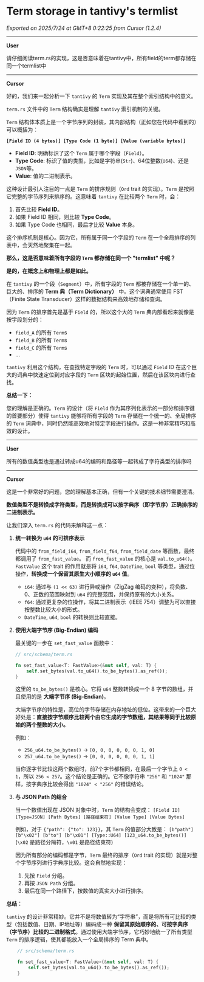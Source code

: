 # Term storage in tantivy's termlist
_Exported on 2025/7/24 at GMT+8 0:22:25 from Cursor (1.2.4)_

---

**User**

请仔细阅读term.rs的实现，这是否意味着在tantivy中，所有field的term都存储在同一个termlist中

---

**Cursor**



好的，我们来一起分析一下 `tantivy` 的 `Term` 实现及其在整个索引结构中的意义。

`term.rs` 文件中的 `Term` 结构确实是理解 `tantivy` 索引机制的关键。

`Term` 结构体本质上是一个字节序列的封装，其内部结构（正如您在代码中看到的）可以概括为：

**`[Field ID (4 bytes)] [Type Code (1 byte)] [Value (variable bytes)]`**

- **Field ID**: 明确标识了这个 `Term` 属于哪个字段（`Field`）。
- **Type Code**: 标识了值的类型，比如是字符串(`Str`)、64位整数(`U64`)、还是`JSON`等。
- **Value**: 值的二进制表示。

这种设计最引人注目的一点是 `Term` 的排序规则（`Ord` trait 的实现）。`Term` 是按照它完整的字节序列来排序的。这意味着 `tantivy` 在比较两个 `Term` 时，会：
1.  首先比较 **Field ID**。
2.  如果 Field ID 相同，则比较 **Type Code**。
3.  如果 Type Code 也相同，最后才比较 **Value** 本身。

这个排序机制是核心。因为它，所有属于同一个字段的 `Term` 在一个全局排序的列表中，会天然地聚集在一起。

**那么，这是否意味着所有字段的 `Term` 都存储在同一个 "termlist" 中呢？**

**是的，在概念上和物理上都是如此。**

在 `tantivy` 的一个段（`Segment`）中，所有字段的 `Term` 都被存储在一个单一的、巨大的、排序的 **Term 典（Term Dictionary）** 中。这个词典通常使用 FST（Finite State Transducer）这样的数据结构来高效地存储和查询。

因为 `Term` 的排序首先是基于 `Field` 的，所以这个大的 `Term` 典内部看起来就像是按字段划分的：
- `field_A` 的所有 `Term`s
- `field_B` 的所有 `Term`s
- `field_C` 的所有 `Term`s
- ...

`tantivy` 利用这个结构，在查找特定字段的 `Term` 时，可以通过 `Field` ID 在这个巨大的词典中快速定位到对应字段的 `Term` 区块的起始位置，然后在该区块内进行查找。

**总结一下：**

您的理解是正确的。`Term` 的设计（将 `Field` 作为其序列化表示的一部分和排序键的首要部分）使得 `tantivy` 能够将所有字段的 `Term` 存储在一个统一的、全局排序的 `Term` 词典中，同时仍然能高效地对特定字段进行操作。这是一种非常精巧和高效的设计。

---

**User**

所有的数值类型也是通过转成u64的编码和路径等一起转成了字符类型的排序吗

---

**Cursor**



这是一个非常好的问题，您的理解基本正确，但有一个关键的技术细节需要澄清。

**数值类型不是转换成字符类型，而是转换成可以按字典序（即字节序）正确排序的二进制表示。**

让我们深入 `term.rs` 的代码来解释这一点：

1.  **统一转换为 `u64` 的可排序表示**

    代码中的 `from_field_i64`, `from_field_f64`, `from_field_date` 等函数，最终都调用了 `from_fast_value`。
    而 `from_fast_value` 的核心是 `val.to_u64()`。`FastValue` 这个 trait 的作用就是将 `i64`, `f64`, `DateTime`, `bool` 等类型，通过位操作，**转换成一个保留其原生大小顺序的 `u64` 值**。

    *   `i64`: 通过与 `(1 << 63)` 进行异或操作（ZigZag 编码的变种），将负数、0、正数的范围映射到 `u64` 的完整范围，并保持原有的大小关系。
    *   `f64`: 通过更复杂的位操作，将其二进制表示（IEEE 754）调整为可以直接按整数比较大小的形式。
    *   `DateTime`, `u64`, `bool` 的转换则比较直接。

2.  **使用大端字节序 (Big-Endian) 编码**

    最关键的一步在 `set_fast_value` 函数中：

    ```rust
    // src/schema/term.rs

    fn set_fast_value<T: FastValue>(&mut self, val: T) {
        self.set_bytes(val.to_u64().to_be_bytes().as_ref());
    }
    ```

    这里的 `to_be_bytes()` 是核心。它将 `u64` 整数转换成一个 8 字节的数组，并且使用的是 **大端字节序 (Big-Endian)**。

    大端字节序的特性是，高位的字节存储在内存地址的低位。这带来的一个巨大好处是：**直接按字节顺序比较两个由它生成的字节数组，其结果等同于比较原始的两个整数的大小。**

    例如：
    *   `256_u64.to_be_bytes()` -> `[0, 0, 0, 0, 0, 0, 1, 0]`
    *   `257_u64.to_be_bytes()` -> `[0, 0, 0, 0, 0, 0, 1, 1]`

    当你逐字节比较这两个数组时，前7个字节都相同，在最后一个字节上 `0 < 1`，所以 `256 < 257`。这个结论是正确的。它不像字符串 `"256"` 和 `"1024"` 那样，按字典序比较会得出 `"1024" < "256"` 的错误结论。

3.  **与 JSON Path 的结合**

    当一个数值出现在 JSON 对象中时，`Term` 的结构会变成：
    `[Field ID] [Type=JSON] [Path Bytes] [路径结束符] [Value Type] [Value Bytes]`

    例如，对于 `{"path": {"to": 123}}`，其 `Term` 的值部分大致是：
    `[b"path"] [b"\x02"] [b"to"] [b"\x01"] [Type::U64] [123_u64.to_be_bytes()]`
    (`\x02` 是路径分隔符，`\x01` 是路径结束符)

    因为所有部分的编码都是字节，`Term` 最终的排序（`Ord` trait 的实现）就是对整个字节序列进行字典序比较。这会自然地实现：
    1.  先按 `Field` 分组。
    2.  再按 `JSON Path` 分组。
    3.  最后在同一个路径下，按数值的真实大小进行排序。

**总结：**

`tantivy` 的设计非常精妙。它并不是将数值转为“字符串”，而是将所有可比较的类型（包括数值、日期、IP地址等）编码成一种 **保留其原始顺序的、可按字典序（字节序）比较的二进制格式**。通过使用大端字节序，它巧妙地统一了所有类型 `Term` 的排序逻辑，使其都能放入一个全局排序的 Term 典中。

```rust
    // src/schema/term.rs

    fn set_fast_value<T: FastValue>(&mut self, val: T) {
        self.set_bytes(val.to_u64().to_be_bytes().as_ref());
    }
```


